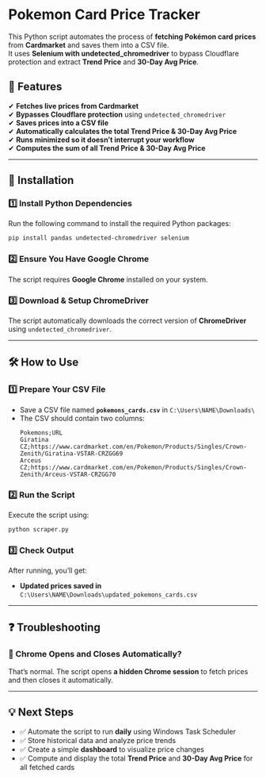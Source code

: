 # Pokemon Card Price Tracker

This Python script automates the process of **fetching Pokémon card prices** from **Cardmarket** and saves them into a CSV file.  
It uses **Selenium with undetected_chromedriver** to bypass Cloudflare protection and extract **Trend Price** and **30-Day Avg Price**.

## 🚀 Features
✔ **Fetches live prices from Cardmarket**  
✔ **Bypasses Cloudflare protection** using `undetected_chromedriver`  
✔ **Saves prices into a CSV file**  
✔ **Automatically calculates the total Trend Price & 30-Day Avg Price**  
✔ **Runs minimized so it doesn’t interrupt your workflow**  
✔ **Computes the sum of all Trend Price & 30-Day Avg Price**  

---

## 📌 **Installation**
### 1️⃣ Install Python Dependencies
Run the following command to install the required Python packages:
```sh
pip install pandas undetected-chromedriver selenium
```

### 2️⃣ Ensure You Have **Google Chrome**
The script requires **Google Chrome** installed on your system.

### 3️⃣ Download & Setup ChromeDriver
The script automatically downloads the correct version of **ChromeDriver** using `undetected_chromedriver`.

---

## 🛠 **How to Use**
### 1️⃣ **Prepare Your CSV File**
- Save a CSV file named **`pokemons_cards.csv`** in `C:\Users\NAME\Downloads\`
- The CSV should contain two columns:
  ```csv
  Pokemons;URL
  Giratina CZ;https://www.cardmarket.com/en/Pokemon/Products/Singles/Crown-Zenith/Giratina-VSTAR-CRZGG69
  Arceus CZ;https://www.cardmarket.com/en/Pokemon/Products/Singles/Crown-Zenith/Arceus-VSTAR-CRZGG70
  ```

### 2️⃣ **Run the Script**
Execute the script using:
```sh
python scraper.py
```

### 3️⃣ **Check Output**
After running, you’ll get:
- **Updated prices saved in** `C:\Users\NAME\Downloads\updated_pokemons_cards.csv`
---

## ❓ Troubleshooting
### 🔹 Chrome Opens and Closes Automatically?
That’s normal. The script opens **a hidden Chrome session** to fetch prices and then closes it automatically.

---

## 💡 **Next Steps**
- ✅ Automate the script to run **daily** using Windows Task Scheduler
- ✅ Store historical data and analyze price trends
- ✅ Create a simple **dashboard** to visualize price changes
- ✅ Compute and display the total **Trend Price** and **30-Day Avg Price** for all fetched cards

